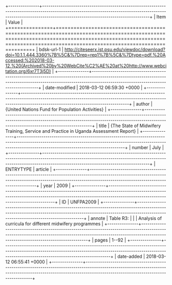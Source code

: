 +---------------+----------------------------------------------------------------------------------------------------------------------------------------------------------------------------------------------------------------+
| Item          | Value                                                                                                                                                                                                          |
+===============+================================================================================================================================================================================================================+
| bdsk-url-1    | http://citeseerx.ist.psu.edu/viewdoc/download?doi=10.1.1.444.3360%7B%5C&%7Drep=rep1%7B%5C&%7Dtype=pdf.%20Accessed:%202018-03-12.%20(Archived%20by%20WebCite%C2%AE%20at%20http://www.webcitation.org/6xr7T3j5D) |
+---------------+----------------------------------------------------------------------------------------------------------------------------------------------------------------------------------------------------------------+
| date-modified | 2018-03-12 06:59:30 +0000                                                                                                                                                                                      |
+---------------+----------------------------------------------------------------------------------------------------------------------------------------------------------------------------------------------------------------+
| author        | {United Nations Fund for Population Activities}                                                                                                                                                                |
+---------------+----------------------------------------------------------------------------------------------------------------------------------------------------------------------------------------------------------------+
| title         | {The State of Midwifery Training, Service and Practice in Uganda Assessment Report}                                                                                                                            |
+---------------+----------------------------------------------------------------------------------------------------------------------------------------------------------------------------------------------------------------+
| number        | July                                                                                                                                                                                                           |
+---------------+----------------------------------------------------------------------------------------------------------------------------------------------------------------------------------------------------------------+
| ENTRYTYPE     | article                                                                                                                                                                                                        |
+---------------+----------------------------------------------------------------------------------------------------------------------------------------------------------------------------------------------------------------+
| year          | 2009                                                                                                                                                                                                           |
+---------------+----------------------------------------------------------------------------------------------------------------------------------------------------------------------------------------------------------------+
| ID            | UNFPA2009                                                                                                                                                                                                      |
+---------------+----------------------------------------------------------------------------------------------------------------------------------------------------------------------------------------------------------------+
| annote        | Table R3:                                                                                                                                                                                                      |
|               | Analysis of curricula for different midwifery programmes                                                                                                                                                       |
+---------------+----------------------------------------------------------------------------------------------------------------------------------------------------------------------------------------------------------------+
| pages         | 1--92                                                                                                                                                                                                          |
+---------------+----------------------------------------------------------------------------------------------------------------------------------------------------------------------------------------------------------------+
| date-added    | 2018-03-12 06:55:41 +0000                                                                                                                                                                                      |
+---------------+----------------------------------------------------------------------------------------------------------------------------------------------------------------------------------------------------------------+